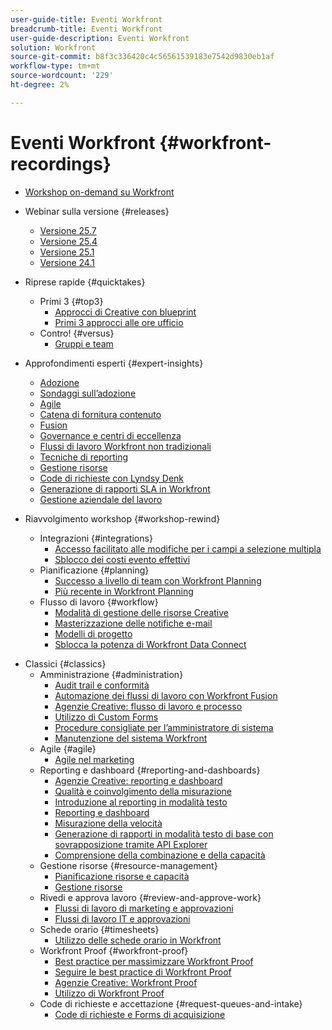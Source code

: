 ```yaml
---
user-guide-title: Eventi Workfront
breadcrumb-title: Eventi Workfront
user-guide-description: Eventi Workfront
solution: Workfront
source-git-commit: b8f3c336420c4c56561539183e7542d9830eb1af
workflow-type: tm+mt
source-wordcount: '229'
ht-degree: 2%

---
```



# Eventi Workfront {#workfront-recordings}

+ [Workshop on-demand su Workfront](overview.md)

+ Webinar sulla versione {#releases}
   + [Versione 25.7](releases/25-7-release-webinar.md)
   + [Versione 25.4](releases/25-4-release-webinar.md)
   + [Versione 25.1](releases/25-1-release-webinar.md)
   + [Versione 24.1](releases/24-1-release-webinar.md)
+ Riprese rapide {#quicktakes}
   + Primi 3 {#top3}
      + [Approcci di Creative con blueprint](top3/blueprints.md)
      + [Primi 3 approcci alle ore ufficio](top3/office-hours.md)
   + Contro! {#versus}
      + [Gruppi e team](versus/groups-vs-teams.md)
+ Approfondimenti esperti {#expert-insights}
   + [Adozione](expert-insights/adoption.md)
   + [Sondaggi sull’adozione](expert-insights/adoption-surveys.md)
   + [Agile](expert-insights/agile.md)
   + [Catena di fornitura contenuto](expert-insights/content-supply-chain.md)
   + [Fusion](expert-insights/fusion.md)
   + [Governance e centri di eccellenza](expert-insights/centers-of-excellence.md)
   + [Flussi di lavoro Workfront non tradizionali](expert-insights/non-traditional-workfront-workflows.md)
   + [Tecniche di reporting](expert-insights/reporting-practices.md)
   + [Gestione risorse](expert-insights/resource-management.md)
   + [Code di richieste con Lyndsy Denk](expert-insights/request-queues.md)
   + [Generazione di rapporti SLA in Workfront](expert-insights/sla-reporting.md)
   + [Gestione aziendale del lavoro](expert-insights/enterprise-work-management.md)
+ Riavvolgimento workshop {#workshop-rewind}
   + Integrazioni {#integrations}
      + [Accesso facilitato alle modifiche per i campi a selezione multipla](workshop-rewind/integrations/mulit-select-fields.md)
      + [Sblocco dei costi evento effettivi](workshop-rewind/integrations/event-costs.md)
   + Pianificazione {#planning}
      + [Successo a livello di team con Workfront Planning](workshop-rewind/planning/team-success-workfront-planning.md)
      + [Più recente in Workfront Planning](workshop-rewind/planning/workfront-planning.md)
   + Flusso di lavoro {#workflow}
      + [Modalità di gestione delle risorse Creative](classics/creative-ways-of-managing-resources.md)
      + [Masterizzazione delle notifiche e-mail](workshop-rewind/workflow/email-notifications.md)
      + [Modelli di progetto](workshop-rewind/workflow/project-templates.md)
      + [Sblocca la potenza di Workfront Data Connect](workshop-rewind/workflow/data-connect.md)

<!--  + Planning {#planning}
  + Integrations {#integrations}
-->

+ Classici {#classics}
   + Amministrazione {#administration}
      + [Audit trail e conformità](user-groups/audit-trails-and-compliance.md)
      + [Automazione dei flussi di lavoro con Workfront Fusion](user-groups/automating-workflows-with-workfront-fusion.md)
      + [Agenzie Creative: flusso di lavoro e processo](user-groups/creative-agencies-workflows-and-process.md)
      + [Utilizzo di Custom Forms](user-groups/leveraging-custom-forms.md)
      + [Procedure consigliate per l’amministratore di sistema](user-groups/system-admin-best-practices.md)
      + [Manutenzione del sistema Workfront](user-groups/workfront-system-maintenance.md)
   + Agile {#agile}
      + [Agile nel marketing](user-groups/agile-in-marketing.md)
   + Reporting e dashboard {#reporting-and-dashboards}
      + [Agenzie Creative: reporting e dashboard](user-groups/creative-agencies-reporting-and-dashboards.md)
      + [Qualità e coinvolgimento della misurazione](classics/gauging-quality-and-engagement.md)
      + [Introduzione al reporting in modalità testo](classics/introduction-to-text-mode-reporting.md)
      + [Reporting e dashboard](user-groups/reporting-and-dashboards.md)
      + [Misurazione della velocità](classics/measuring-velocity.md)
      + [Generazione di rapporti in modalità testo di base con sovrapposizione tramite API Explorer](classics/supercharge-basic-text-mode-reporting-using-the-api-explorer.md)
      + [Comprensione della combinazione e della capacità](classics/understanding-mix-and-capacity.md)
   + Gestione risorse {#resource-management}
      + [Pianificazione risorse e capacità](user-groups/resource-and-capacity-planning.md)
      + [Gestione risorse](user-groups/resource-management.md)
   + Rivedi e approva lavoro {#review-and-approve-work}
      + [Flussi di lavoro di marketing e approvazioni](user-groups/marketing-workflows-and-approvals.md)
      + [Flussi di lavoro IT e approvazioni](user-groups/it-workflows-and-approvals.md)
   + Schede orario {#timesheets}
      + [Utilizzo delle schede orario in Workfront](user-groups/utilizing-timesheets-in-workfront.md)
   + Workfront Proof {#workfront-proof}
      + [Best practice per massimizzare Workfront Proof](classics/best-practices-to-maximize-workfront-proof.md)
      + [Seguire le best practice di Workfront Proof](classics/follow-up-to-workfront-proof-best-practices.md)
      + [Agenzie Creative: Workfront Proof](user-groups/creative-agencies-workfront-proof.md)
      + [Utilizzo di Workfront Proof](user-groups/leveraging-workfront-proof.md)
   + Code di richieste e accettazione {#request-queues-and-intake}
      + [Code di richieste e Forms di acquisizione](user-groups/request-queues-and-intake-forms.md)



